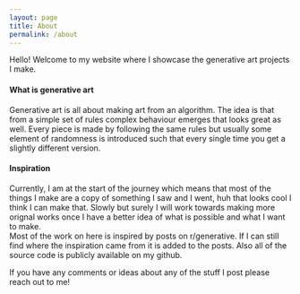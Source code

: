 ```yaml
---
layout: page
title: About
permalink: /about
---
```


Hello!
Welcome to my website where I showcase the generative art projects I make. 

#### What is generative art
Generative art is all about making art from an algorithm. The idea is that from a simple set of rules complex behaviour emerges that looks great as well. Every piece is made by following the same rules but usually some element of randomness is introduced such that every single time you get a slightly different version.

#### Inspiration
Currently, I am at the start of the journey which means that most of the things I make are a copy of something I saw and I went, huh that looks cool I think I can make that. Slowly but surely I will work towards making more orignal works once I have a better idea of what is possible and what I want to make.  
Most of the work on here is inspired by posts on r/generative. If I can still find where the inspiration came from it is added to the posts. Also all of the source code is publicly available on my github.  

If you have any comments or ideas about any of the stuff I post please reach out to me!
